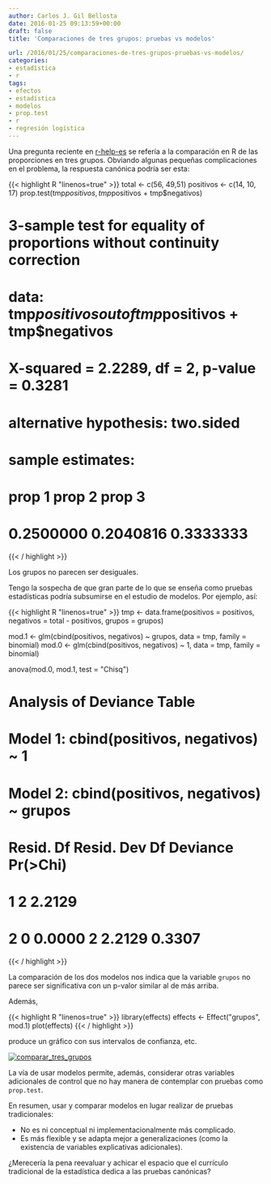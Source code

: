 ```yaml
---
author: Carlos J. Gil Bellosta
date: 2016-01-25 09:13:59+00:00
draft: false
title: 'Comparaciones de tres grupos: pruebas vs modelos'

url: /2016/01/25/comparaciones-de-tres-grupos-pruebas-vs-modelos/
categories:
- estadística
- r
tags:
- efectos
- estadística
- modelos
- prop.test
- r
- regresión logística
---
```


Una pregunta reciente en [r-help-es](https://stat.ethz.ch/mailman/listinfo/r-help-es) se refería a la comparación en R de las proporciones en tres grupos. Obviando algunas pequeñas complicaciones en el problema, la respuesta canónica podría ser esta:

{{< highlight R "linenos=true" >}}
total <- c(56, 49,51)
positivos <- c(14, 10, 17)
prop.test(tmp$positivos, tmp$positivos + tmp$negativos)

# 3-sample test for equality of proportions without continuity correction
#
# data:  tmp$positivos out of tmp$positivos + tmp$negativos
# X-squared = 2.2289, df = 2, p-value = 0.3281
# alternative hypothesis: two.sided
# sample estimates:
#   prop 1    prop 2    prop 3
# 0.2500000 0.2040816 0.3333333
{{< / highlight >}}

Los grupos no parecen ser desiguales.

Tengo la sospecha de que gran parte de lo que se enseña como pruebas estadísticas podría subsumirse en el estudio de modelos. Por ejemplo, así:

{{< highlight R "linenos=true" >}}
tmp <- data.frame(positivos = positivos,
        negativos = total - positivos,
        grupos = grupos)

mod.1 <- glm(cbind(positivos, negativos) ~ grupos,
    data = tmp, family = binomial)
mod.0 <- glm(cbind(positivos, negativos) ~ 1,
    data = tmp, family = binomial)

anova(mod.0, mod.1, test = "Chisq")
# Analysis of Deviance Table
#
# Model 1: cbind(positivos, negativos) ~ 1
# Model 2: cbind(positivos, negativos) ~ grupos
# Resid. Df Resid. Dev Df Deviance Pr(>Chi)
# 1         2     2.2129
# 2         0     0.0000  2   2.2129   0.3307
{{< / highlight >}}


La comparación de los dos modelos nos indica que la variable `grupos` no parece ser significativa con un p-valor similar al de más arriba.

Además,


{{< highlight R "linenos=true" >}}
library(effects)
effects <- Effect("grupos", mod.1)
plot(effects)
{{< / highlight >}}


produce un gráfico con sus intervalos de confianza, etc.

[![comparar_tres_grupos](/wp-uploads/2016/01/comparar_tres_grupos.png#center)
](/wp-uploads/2016/01/comparar_tres_grupos.png#center)

La vía de usar modelos permite, además, considerar otras variables adicionales de control que no hay manera de contemplar con pruebas como `prop.test`.

En resumen, usar y comparar modelos en lugar realizar de pruebas tradicionales:

* No es ni conceptual ni implementacionalmente más complicado.
* Es más flexible y se adapta mejor a generalizaciones (como la existencia de variables explicativas adicionales).

¿Merecería la pena reevaluar y achicar el espacio que el currículo tradicional de la estadística dedica a las pruebas canónicas?
